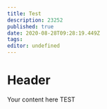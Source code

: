 ```yaml
---
title: Test
description: 23252
published: true
date: 2020-08-28T09:28:19.449Z
tags: 
editor: undefined
---
```


# Header
Your content here
TEST